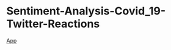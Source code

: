 # Sentiment-Analysis-Covid_19-Twitter-Reactions

[App](https://huggingface.co/spaces/aaronayitey/Covid_19-Vaccine-Sentiment_Analysis)

